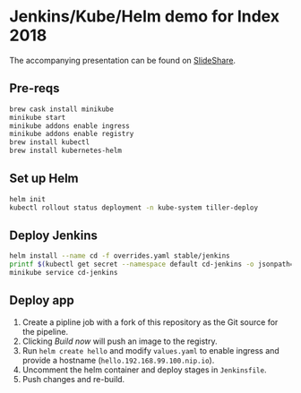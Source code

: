 # Jenkins/Kube/Helm demo for Index 2018

The accompanying presentation can be found on [SlideShare](https://www.slideshare.net/davidcurrie/continuous-delivery-to-kubernetes-with-jenkins-and-helm).

## Pre-reqs

```bash
brew cask install minikube
minikube start
minikube addons enable ingress
minikube addons enable registry
brew install kubectl
brew install kubernetes-helm
```

## Set up Helm

```bash
helm init
kubectl rollout status deployment -n kube-system tiller-deploy
```

## Deploy Jenkins

```bash
helm install --name cd -f overrides.yaml stable/jenkins
printf $(kubectl get secret --namespace default cd-jenkins -o jsonpath="{.data.jenkins-admin-password}" | base64 --decode);echo
minikube service cd-jenkins
```

## Deploy app

1. Create a pipline job with a fork of this repository as the Git source for the pipeline.
2. Clicking *Build now* will push an image to the registry.
3. Run `helm create hello` and modify `values.yaml` to enable ingress and provide a hostname (`hello.192.168.99.100.nip.io`).
4. Uncomment the helm container and deploy stages in `Jenkinsfile`.
5. Push changes and re-build.
